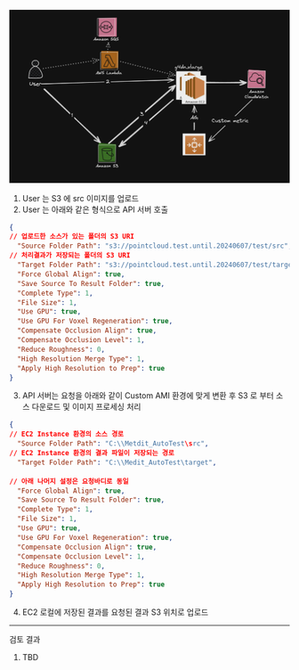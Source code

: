 ![alt text](image.png)

1. User 는 S3 에 src 이미지를 업로드
2. User 는 아래와 같은 형식으로 API 서버 호출

```json
{
// 업로드한 소스가 있는 폴더의 S3 URI
  "Source Folder Path": "s3://pointcloud.test.until.20240607/test/src",
// 처리결과가 저장되는 폴더의 S3 URI
  "Target Folder Path": "s3://pointcloud.test.until.20240607/test/target",
  "Force Global Align": true,
  "Save Source To Result Folder": true,
  "Complete Type": 1,
  "File Size": 1,
  "Use GPU": true,
  "Use GPU For Voxel Regeneration": true,
  "Compensate Occlusion Align": true,
  "Compensate Occlusion Level": 1,
  "Reduce Roughness": 0,
  "High Resolution Merge Type": 1,
  "Apply High Resolution to Prep": true
}
```

3. API 서버는 요청을 아래와 같이 Custom AMI 환경에 맞게 변환 후 S3 로 부터 소스 다운로드 및 이미지 프로세싱 처리
```json
{
// EC2 Instance 환경의 소스 경로
  "Source Folder Path": "C:\\Metdit_AutoTest\src",
// EC2 Instance 환경의 결과 파일이 저장되는 경로
  "Target Folder Path": "C:\\Medit_AutoTest\target",

// 아래 나머지 설정은 요청바디로 동일
  "Force Global Align": true,
  "Save Source To Result Folder": true,
  "Complete Type": 1,
  "File Size": 1,
  "Use GPU": true,
  "Use GPU For Voxel Regeneration": true,
  "Compensate Occlusion Align": true,
  "Compensate Occlusion Level": 1,
  "Reduce Roughness": 0,
  "High Resolution Merge Type": 1,
  "Apply High Resolution to Prep": true
}
```
4. EC2 로컬에 저장된 결과를 요청된 결과 S3 위치로 업로드

---
검토 결과
1. TBD

